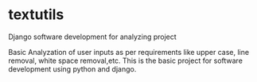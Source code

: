 # textutils
Django software development for analyzing project

Basic Analyzation of user inputs as per requirements like upper case, line removal, white space removal,etc.
This is the basic project for software development using python and django.
